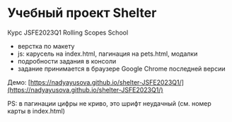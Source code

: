 # Учебный проект Shelter
Курс JSFE2023Q1 Rolling Scopes School

- верстка по макету
- js: карусель на index.html, пагинация на pets.html, модалки
- подробности задания в консоли
- задание принимается в браузере Google Chrome последней версии

Демо: [https://nadyayusova.github.io/shelter-JSFE2023Q1/](https://nadyayusova.github.io/shelter-JSFE2023Q1/)

PS: в пагинации цифры не криво, это шрифт неудачный (см. номер карты в index.html)
